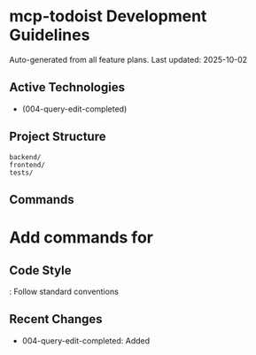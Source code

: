 # mcp-todoist Development Guidelines

Auto-generated from all feature plans. Last updated: 2025-10-02

## Active Technologies
- (004-query-edit-completed)

## Project Structure
```
backend/
frontend/
tests/
```

## Commands
# Add commands for 

## Code Style
: Follow standard conventions

## Recent Changes
- 004-query-edit-completed: Added

<!-- MANUAL ADDITIONS START -->
<!-- MANUAL ADDITIONS END -->